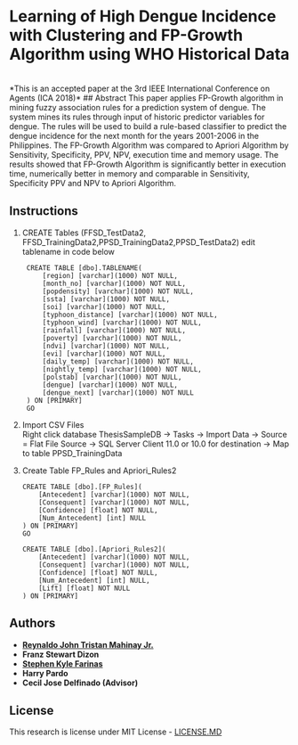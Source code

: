 # Learning of High Dengue Incidence with Clustering and FP-Growth Algorithm using WHO Historical Data

<br />
*This is an accepted paper at the 3rd IEEE International Conference on Agents (ICA 2018)*
## Abstract
This paper applies FP-Growth algorithm in mining fuzzy association rules for a prediction system of dengue. The system mines its rules through input of historic predictor variables for dengue. The rules will be used to build a rule-based classifier to predict the dengue incidence for the next month for the years 2001-2006 in the Philippines. The FP-Growth Algorithm was compared to Apriori Algorithm by Sensitivity, Specificity, PPV, NPV, execution time and memory usage. The results showed that FP-Growth Algorithm is significantly better in execution time, numerically better in memory and comparable in Sensitivity, Specificity PPV and NPV to Apriori Algorithm.

## Instructions
1. CREATE Tables (FFSD_TestData2, FFSD_TrainingData2,PPSD_TrainingData2,PPSD_TestData2)
   edit tablename in code below
   ```
    CREATE TABLE [dbo].TABLENAME(
        [region] [varchar](1000) NOT NULL,
        [month_no] [varchar](1000) NOT NULL,
        [popdensity] [varchar](1000) NOT NULL,
        [ssta] [varchar](1000) NOT NULL,
        [soi] [varchar](1000) NOT NULL,
        [typhoon_distance] [varchar](1000) NOT NULL,
        [typhoon_wind] [varchar](1000) NOT NULL,
        [rainfall] [varchar](1000) NOT NULL,
        [poverty] [varchar](1000) NOT NULL,
        [ndvi] [varchar](1000) NOT NULL,
        [evi] [varchar](1000) NOT NULL,
        [daily_temp] [varchar](1000) NOT NULL,
        [nightly_temp] [varchar](1000) NOT NULL,
        [polstab] [varchar](1000) NOT NULL,
        [dengue] [varchar](1000) NOT NULL,
        [dengue_next] [varchar](1000) NOT NULL
    ) ON [PRIMARY] 
    GO
	```
2. Import CSV Files<br />
Right click database ThesisSampleDB 
-> Tasks -> Import Data -> Source = Flat File Source
-> SQL Server Client 11.0 or 10.0 for destination  -> Map to table PPSD_TrainingData

3. Create Table FP_Rules and Apriori_Rules2
    ```
    CREATE TABLE [dbo].[FP_Rules](
	    [Antecedent] [varchar](1000) NOT NULL,
	    [Consequent] [varchar](1000) NOT NULL,
	    [Confidence] [float] NOT NULL,
	    [Num_Antecedent] [int] NULL
    ) ON [PRIMARY]
    GO
    ```
    ```
    CREATE TABLE [dbo].[Apriori_Rules2](
	    [Antecedent] [varchar](1000) NOT NULL,
	    [Consequent] [varchar](1000) NOT NULL,
	    [Confidence] [float] NOT NULL,
	    [Num_Antecedent] [int] NULL,
	    [Lift] [float] NOT NULL
    ) ON [PRIMARY]
    ```
## Authors
*  [**Reynaldo John Tristan Mahinay Jr.**](https://github.com/rjtmahinay)
* **Franz Stewart Dizon**
* [**Stephen Kyle Farinas**](https://github.com/kfpyzi)
* **Harry Pardo**
* **Cecil Jose Delfinado (Advisor)**

## License
This research is license under MIT License - [LICENSE.MD](https://github.com/rjtmahinay/learning-of-high-dengue-incidence/blob/master/LICENSE)

